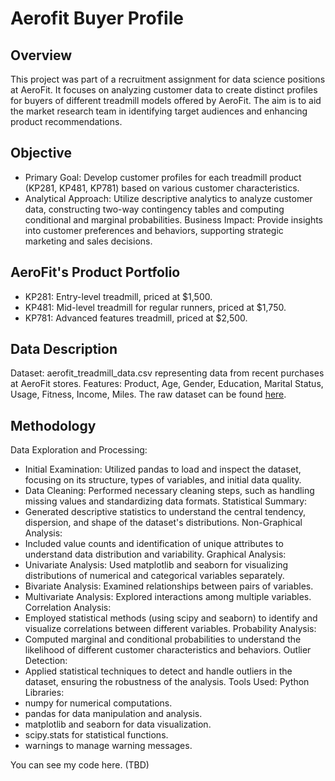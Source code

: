 # Aerofit Buyer Profile

## Overview

This project was part of a recruitment assignment for data science positions at AeroFit. It focuses on analyzing customer data to create distinct profiles for buyers of different treadmill models offered by AeroFit. The aim is to aid the market research team in identifying target audiences and enhancing product recommendations.

## Objective
- Primary Goal: Develop customer profiles for each treadmill product (KP281, KP481, KP781) based on various customer characteristics.
- Analytical Approach: Utilize descriptive analytics to analyze customer data, constructing two-way contingency tables and computing conditional and marginal probabilities.
Business Impact: Provide insights into customer preferences and behaviors, supporting strategic marketing and sales decisions.

## AeroFit's Product Portfolio
- KP281: Entry-level treadmill, priced at $1,500.
- KP481: Mid-level treadmill for regular runners, priced at $1,750.
- KP781: Advanced features treadmill, priced at $2,500.

## Data Description
Dataset: aerofit_treadmill_data.csv representing data from recent purchases at AeroFit stores.
Features: Product, Age, Gender, Education, Marital Status, Usage, Fitness, Income, Miles.
The raw dataset can be found [here](https://github.com/Mvanhuffel/Data-Analysis-Projects/blob/63176dbc18aeb20b3ee1755208c4707dab06e738/Aerofit%20Buyer%20Profile/aerofit_treadmill_data.csv).

## Methodology
Data Exploration and Processing:
- Initial Examination: Utilized pandas to load and inspect the dataset, focusing on its structure, types of variables, and initial data quality.
- Data Cleaning: Performed necessary cleaning steps, such as handling missing values and standardizing data formats.
Statistical Summary:
- Generated descriptive statistics to understand the central tendency, dispersion, and shape of the dataset's distributions.
Non-Graphical Analysis:
- Included value counts and identification of unique attributes to understand data distribution and variability.
Graphical Analysis:
- Univariate Analysis: Used matplotlib and seaborn for visualizing distributions of numerical and categorical variables separately.
- Bivariate Analysis: Examined relationships between pairs of variables.
- Multivariate Analysis: Explored interactions among multiple variables.
Correlation Analysis:
- Employed statistical methods (using scipy and seaborn) to identify and visualize correlations between different variables.
Probability Analysis:
- Computed marginal and conditional probabilities to understand the likelihood of different customer characteristics and behaviors.
Outlier Detection:
- Applied statistical techniques to detect and handle outliers in the dataset, ensuring the robustness of the analysis.
Tools Used:
Python Libraries:
- numpy for numerical computations.
- pandas for data manipulation and analysis.
- matplotlib and seaborn for data visualization.
- scipy.stats for statistical functions.
- warnings to manage warning messages.

You can see my code here. (TBD)
